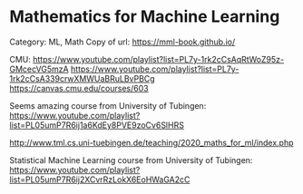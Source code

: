 # Mathematics for Machine Learning

Category: ML, Math
Copy of url: https://mml-book.github.io/

CMU: https://www.youtube.com/playlist?list=PL7y-1rk2cCsAqRtWoZ95z-GMcecVG5mzA
https://www.youtube.com/playlist?list=PL7y-1rk2cCsA339crwXMWUaBRuLBvPBCg
https://canvas.cmu.edu/courses/603

Seems amazing course from University of Tubingen: https://www.youtube.com/playlist?list=PL05umP7R6ij1a6KdEy8PVE9zoCv6SlHRS

http://www.tml.cs.uni-tuebingen.de/teaching/2020_maths_for_ml/index.php

Statistical Machine Learning course from University of Tubingen: https://www.youtube.com/playlist?list=PL05umP7R6ij2XCvrRzLokX6EoHWaGA2cC
